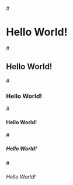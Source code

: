 #<h1>Hello World!</h1>
#<h2>Hello World!</h2>
#<h3>Hello World!</h3>
#<h4>Hello World!</h4>
#<h5>Hello World!</h5>
#<h6>Hello World!</h6>
